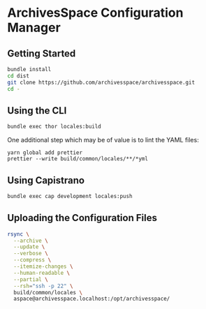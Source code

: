 # ArchivesSpace Configuration Manager

## Getting Started

```bash
bundle install
cd dist
git clone https://github.com/archivesspace/archivesspace.git
cd -
```

## Using the CLI
```bash
bundle exec thor locales:build
```

One additional step which may be of value is to lint the YAML files:
```
yarn global add prettier
prettier --write build/common/locales/**/*yml
```

## Using Capistrano
```bash
bundle exec cap development locales:push
```

## Uploading the Configuration Files

```bash
rsync \
  --archive \
  --update \
  --verbose \
  --compress \
  --itemize-changes \
  --human-readable \
  --partial \
  --rsh="ssh -p 22" \
  build/common/locales \
  aspace@archivesspace.localhost:/opt/archivesspace/
```
